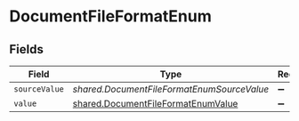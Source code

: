 # DocumentFileFormatEnum


## Fields

| Field                                                                                           | Type                                                                                            | Required                                                                                        | Description                                                                                     |
| ----------------------------------------------------------------------------------------------- | ----------------------------------------------------------------------------------------------- | ----------------------------------------------------------------------------------------------- | ----------------------------------------------------------------------------------------------- |
| `sourceValue`                                                                                   | *shared.DocumentFileFormatEnumSourceValue*                                                      | :heavy_minus_sign:                                                                              | N/A                                                                                             |
| `value`                                                                                         | [shared.DocumentFileFormatEnumValue](../../../sdk/models/shared/documentfileformatenumvalue.md) | :heavy_minus_sign:                                                                              | N/A                                                                                             |